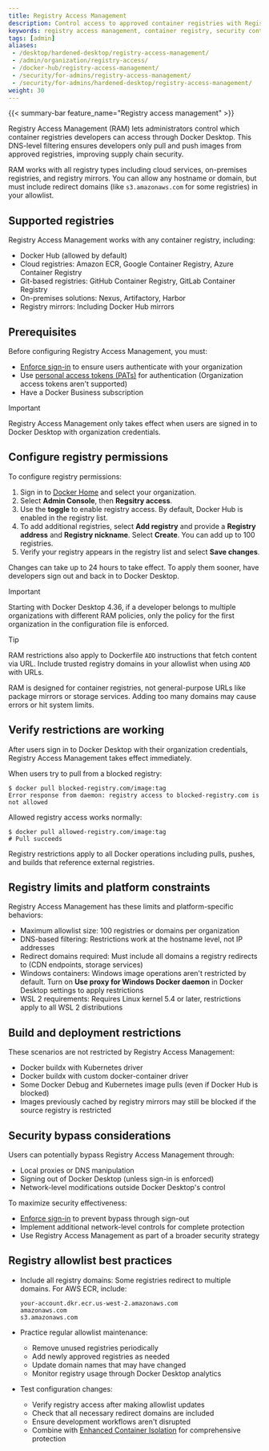 ```yaml
---
title: Registry Access Management
description: Control access to approved container registries with Registry Access Management for secure Docker Desktop usage
keywords: registry access management, container registry, security controls, docker business, admin controls
tags: [admin]
aliases:
 - /desktop/hardened-desktop/registry-access-management/
 - /admin/organization/registry-access/
 - /docker-hub/registry-access-management/
 - /security/for-admins/registry-access-management/
 - /security/for-admins/hardened-desktop/registry-access-management/
weight: 30
---
```


{{< summary-bar feature_name="Registry access management" >}}

Registry Access Management (RAM) lets administrators control which container registries developers can access through Docker Desktop. This DNS-level filtering ensures developers only pull and push images from approved registries, improving supply chain security.

RAM works with all registry types including cloud services, on-premises registries, and registry mirrors. You can allow any hostname or domain, but must include redirect domains (like `s3.amazonaws.com` for some registries) in your allowlist.

## Supported registries

Registry Access Management works with any container registry, including:

 - Docker Hub (allowed by default)
- Cloud registries: Amazon ECR, Google Container Registry, Azure Container Registry
- Git-based registries: GitHub Container Registry, GitLab Container Registry
- On-premises solutions: Nexus, Artifactory, Harbor
- Registry mirrors: Including Docker Hub mirrors

## Prerequisites

Before configuring Registry Access Management, you must:

- [Enforce sign-in](/manuals/enterprise/security/enforce-sign-in/_index.md) to ensure users authenticate with your organization
- Use [personal access tokens (PATs)](/manuals/security/access-tokens.md) for authentication (Organization access tokens aren't supported)
- Have a Docker Business subscription

> [!IMPORTANT]
>
> Registry Access Management only takes effect when users are signed in to Docker Desktop with organization credentials.

## Configure registry permissions

To configure registry permissions:

1. Sign in to [Docker Home](https://app.docker.com) and select your organization.
1. Select **Admin Console**, then **Regsitry access**.
1. Use the **toggle** to enable registry access. By default, Docker Hub is enabled
in the registry list.
1. To add additional registries, select **Add registry** and provide
a **Registry address** and **Registry nickname**. Select **Create**. You can add
up to 100 registries.
1. Verify your registry appears in the registry list and select **Save changes**.

Changes can take up to 24 hours to take effect. To apply them sooner,
have developers sign out and back in to Docker Desktop.

> [!IMPORTANT]
>
> Starting with Docker Desktop 4.36, if a developer belongs to multiple organizations with different RAM policies, only the policy for the first organization in the configuration file is enforced.

> [!TIP]
>
> RAM restrictions also apply to Dockerfile `ADD` instructions that fetch content via URL. Include trusted registry domains in your allowlist when using `ADD` with URLs.
>
> RAM is designed for container registries, not general-purpose URLs like package mirrors or storage services. Adding too many domains may cause errors or hit system limits.


## Verify restrictions are working

After users sign in to Docker Desktop with their organization credentials, Registry Access Management takes effect immediately.

When users try to pull from a blocked registry:

```console
$ docker pull blocked-registry.com/image:tag
Error response from daemon: registry access to blocked-registry.com is not allowed
```

Allowed registry access works normally:

```console
$ docker pull allowed-registry.com/image:tag
# Pull succeeds
```

Registry restrictions apply to all Docker operations including pulls, pushes,
and builds that reference external registries.

## Registry limits and platform constraints

Registry Access Management has these limits and platform-specific behaviors:

- Maximum allowlist size: 100 registries or domains per organization
- DNS-based filtering: Restrictions work at the hostname level, not IP addresses
- Redirect domains required: Must include all domains a registry redirects to (CDN endpoints, storage services)
- Windows containers: Windows image operations aren't restricted by default. Turn on **Use proxy for Windows Docker daemon** in Docker Desktop settings to apply restrictions
- WSL 2 requirements: Requires Linux kernel 5.4 or later, restrictions apply to all WSL 2 distributions

## Build and deployment restrictions

These scenarios are not restricted by Registry Access Management:

- Docker buildx with Kubernetes driver
- Docker buildx with custom docker-container driver
- Some Docker Debug and Kubernetes image pulls (even if Docker Hub is blocked)
- Images previously cached by registry mirrors may still be blocked if the source registry is restricted

## Security bypass considerations

Users can potentially bypass Registry Access Management through:

- Local proxies or DNS manipulation
- Signing out of Docker Desktop (unless sign-in is enforced)
- Network-level modifications outside Docker Desktop's control

To maximize security effectiveness:

- [Enforce sign-in](/manuals/enterprise/security/enforce-sign-in/_index.md) to prevent bypass through sign-out
- Implement additional network-level controls for complete protection
- Use Registry Access Management as part of a broader security strategy

## Registry allowlist best practices

- Include all registry domains: Some registries redirect to multiple
domains. For AWS ECR, include:

    ```text
    your-account.dkr.ecr.us-west-2.amazonaws.com
    amazonaws.com
    s3.amazonaws.com
    ```

- Practice regular allowlist maintenance:
    - Remove unused registries periodically
    - Add newly approved registries as needed
    - Update domain names that may have changed
    - Monitor registry usage through Docker Desktop analytics
- Test configuration changes:
    - Verify registry access after making allowlist updates
    - Check that all necessary redirect domains are included
    - Ensure development workflows aren't disrupted
    - Combine with [Enhanced Container Isolation](/manuals/enterprise/security/hardened-desktop/enhanced-container-isolation/_index.md) for comprehensive protection
    